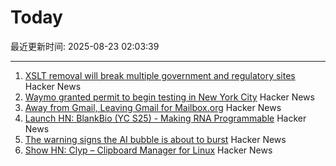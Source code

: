 # Today

最近更新时间: 2025-08-23 02:03:39

--- 
1. [XSLT removal will break multiple government and regulatory sites](https://github.com/whatwg/html/issues/11582) Hacker News
2. [Waymo granted permit to begin testing in New York City](https://www.cnbc.com/2025/08/22/waymo-permit-new-york-city-nyc-rides.html) Hacker News
3. [Away from Gmail, Leaving Gmail for Mailbox.org](https://giuliomagnifico.blog/post/2025-08-18-leaving-gmail/) Hacker News
4. [Launch HN: BlankBio (YC S25) - Making RNA Programmable](https://news.ycombinator.com/item?id=44986809) Hacker News
5. [The warning signs the AI bubble is about to burst](https://www.telegraph.co.uk/business/2025/08/20/ai-report-triggering-panic-and-fear-on-wall-street/) Hacker News
6. [Show HN: Clyp – Clipboard Manager for Linux](https://github.com/murat-cileli/clyp) Hacker News
